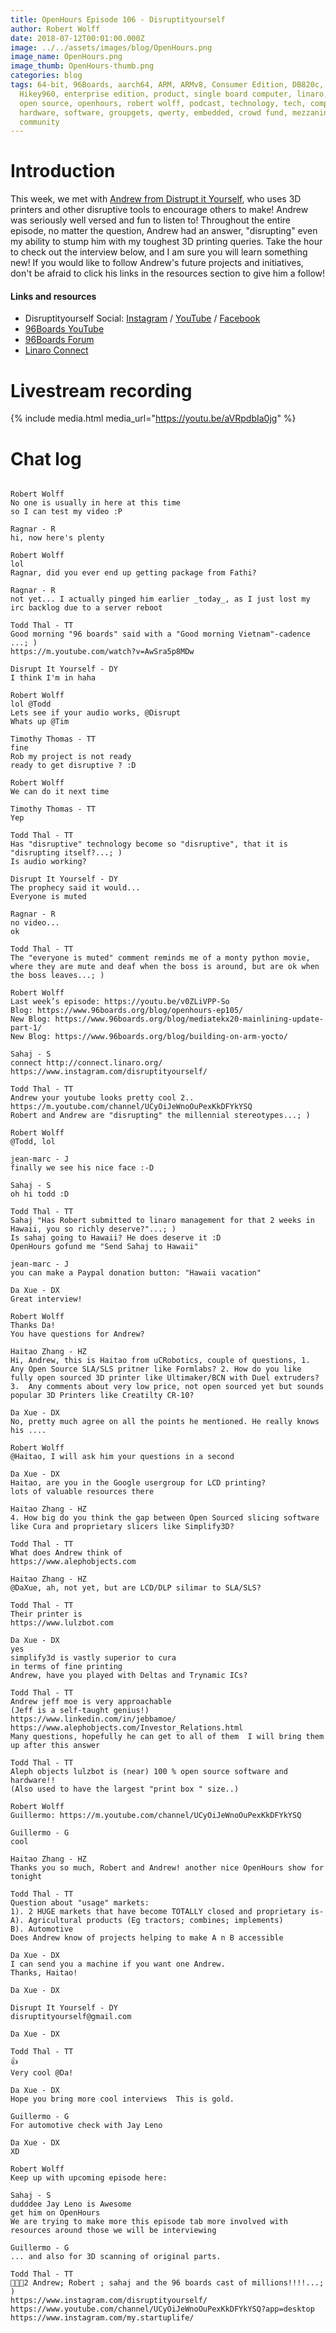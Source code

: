 ```yaml
---
title: OpenHours Episode 106 - Disruptityourself
author: Robert Wolff
date: 2018-07-12T00:01:00.000Z
image: ../../assets/images/blog/OpenHours.png
image_name: OpenHours.png
image_thumb: OpenHours-thumb.png
categories: blog
tags: 64-bit, 96Boards, aarch64, ARM, ARMv8, Consumer Edition, DB820c, Rock960,
  Hikey960, enterprise edition, product, single board computer, linaro, linux,
  open source, openhours, robert wolff, podcast, technology, tech, computer,
  hardware, software, groupgets, qwerty, embedded, crowd fund, mezzanine,
  community
---
```


# Introduction

This week, we met with [Andrew from Distrupt it Yourself](https://www.instagram.com/disruptityourself/), who uses 3D printers and other disruptive tools to encourage others to make! Andrew was seriously well versed and fun to listen to! Throughout the entire episode, no matter the question, Andrew had an answer, "disrupting" even my ability to stump him with my toughest 3D printing queries. Take the hour to check out the interview below, and I am sure you will learn something new! If you would like to follow Andrew's future projects and initiatives, don't be afraid to click his links in the resources section to give him a follow!

#### Links and resources

- Disruptityourself Social: [Instagram](https://www.instagram.com/disruptityourself/) / [YouTube](https://www.youtube.com/channel/UCyOiJeWnoOuPexKkDFYkYSQ?app=desktop) / [Facebook](https://www.facebook.com/DisruptItYourself/)
- [96Boards YouTube](https://www.youtube.com/c/96Boards/)
- [96Boards Forum](https://discuss.96boards.org/)
- [Linaro Connect](http://connect.linaro.org/)

# Livestream recording

{% include media.html media_url="https://youtu.be/aVRpdbIa0jg" %}

# Chat log

```

Robert Wolff
No one is usually in here at this time
so I can test my video :P

Ragnar - R
hi, now here's plenty

Robert Wolff
lol
Ragnar, did you ever end up getting package from Fathi?

Ragnar - R
not yet... I actually pinged him earlier _today_, as I just lost my irc backlog due to a server reboot

Todd Thal - TT
Good morning "96 boards" said with a "Good morning Vietnam"-cadence ...; )
https://m.youtube.com/watch?v=AwSra5p8MDw

Disrupt It Yourself - DY
I think I'm in haha

Robert Wolff
lol @Todd
Lets see if your audio works, @Disrupt
Whats up @Tim

Timothy Thomas - TT
fine
Rob my project is not ready
ready to get disruptive ? :D

Robert Wolff
We can do it next time

Timothy Thomas - TT
Yep

Todd Thal - TT
Has "disruptive" technology become so "disruptive", that it is "disrupting itself?...; )
Is audio working?

Disrupt It Yourself - DY
The prophecy said it would...
Everyone is muted

Ragnar - R
no video...
ok

Todd Thal - TT
The "everyone is muted" comment reminds me of a monty python movie, where they are mute and deaf when the boss is around, but are ok when the boss leaves...; )

Robert Wolff
Last week’s episode: https://youtu.be/v0ZLiVPP-So
Blog: https://www.96boards.org/blog/openhours-ep105/
New Blog: https://www.96boards.org/blog/mediatekx20-mainlining-update-part-1/
New Blog: https://www.96boards.org/blog/building-on-arm-yocto/

Sahaj - S
connect http://connect.linaro.org/
https://www.instagram.com/disruptityourself/

Todd Thal - TT
Andrew your youtube looks pretty cool 2..
https://m.youtube.com/channel/UCyOiJeWnoOuPexKkDFYkYSQ
Robert and Andrew are "disrupting" the millennial stereotypes...; )

Robert Wolff
@Todd, lol

jean-marc - J
finally we see his nice face :-D

Sahaj - S
oh hi todd :D

Todd Thal - TT
Sahaj "Has Robert submitted to linaro management for that 2 weeks in Hawaii, you so richly deserve?"...; )
Is sahaj going to Hawaii? He does deserve it :D
OpenHours gofund me "Send Sahaj to Hawaii"

jean-marc - J
you can make a Paypal donation button: "Hawaii vacation"

Da Xue - DX
Great interview!

Robert Wolff
Thanks Da!
You have questions for Andrew?

Haitao Zhang - HZ
Hi, Andrew, this is Haitao from uCRobotics, couple of questions, 1. Any Open Source SLA/SLS pritner like Formlabs? 2. How do you like fully open sourced 3D printer like Ultimaker/BCN with Duel extruders? 3.  Any comments about very low price, not open sourced yet but sounds popular 3D Printers like Creatilty CR-10?

Da Xue - DX
No, pretty much agree on all the points he mentioned. He really knows his ....

Robert Wolff
@Haitao, I will ask him your questions in a second

Da Xue - DX
Haitao, are you in the Google usergroup for LCD printing?
lots of valuable resources there

Haitao Zhang - HZ
4. How big do you think the gap between Open Sourced slicing software like Cura and proprietary slicers like Simplify3D?

Todd Thal - TT
What does Andrew think of
https://www.alephobjects.com

Haitao Zhang - HZ
@DaXue, ah, not yet, but are LCD/DLP silimar to SLA/SLS?

Todd Thal - TT
Their printer is
https://www.lulzbot.com

Da Xue - DX
yes
simplify3d is vastly superior to cura
in terms of fine printing
Andrew, have you played with Deltas and Trynamic ICs?

Todd Thal - TT
Andrew jeff moe is very approachable
(Jeff is a self-taught genius!)
https://www.linkedin.com/in/jebbamoe/
https://www.alephobjects.com/Investor_Relations.html
Many questions, hopefully he can get to all of them  I will bring them up after this answer

Todd Thal - TT
Aleph objects lulzbot is (near) 100 % open source software and hardware!!
(Also used to have the largest "print box " size..)

Robert Wolff
Guillermo: https://m.youtube.com/channel/UCyOiJeWnoOuPexKkDFYkYSQ

Guillermo - G
cool

Haitao Zhang - HZ
Thanks you so much, Robert and Andrew! another nice OpenHours show for tonight

Todd Thal - TT
Question about "usage" markets:
1). 2 HUGE markets that have become TOTALLY closed and proprietary is-
A). Agricultural products (Eg tractors; combines; implements)
B). Automotive
Does Andrew know of projects helping to make A n B accessible

Da Xue - DX
I can send you a machine if you want one Andrew.
Thanks, Haitao!

Da Xue - DX

Disrupt It Yourself - DY
disruptityourself@gmail.com

Da Xue - DX

Todd Thal - TT
👍
Very cool @Da!

Da Xue - DX
Hope you bring more cool interviews  This is gold.

Guillermo - G
For automotive check with Jay Leno

Da Xue - DX
XD

Robert Wolff
Keep up with upcoming episode here: 

Sahaj - S
dudddee Jay Leno is Awesome
get him on OpenHours
We are trying to make more this episode tab more involved with resources around those we will be interviewing

Guillermo - G
... and also for 3D scanning of original parts.

Todd Thal - TT
👏👏👏2 Andrew; Robert ; sahaj and the 96 boards cast of millions!!!!...; )
https://www.instagram.com/disruptityourself/
https://www.youtube.com/channel/UCyOiJeWnoOuPexKkDFYkYSQ?app=desktop
https://www.instagram.com/my.startuplife/

```
